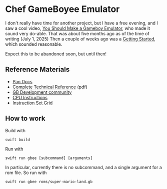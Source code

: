 # Chef GameBoyee Emulator

I don't really have time for another project, but I have a free evening,
and I saw a cool video, [You Should Make a Gameboy Emulator](https://www.youtube.com/watch?v=hy2yY5a1Z-0), who made it sound very do-able. That was about
five months ago as of the time of writing (July 1, 2025)  Then a couple of
weeks ago was a [Getting Started](https://www.youtube.com/watch?v=SCHlyX2sFN8),
which sounded reasonable.

Expect this to be abandoned soon, but until then!

## Reference Materials

* [Pan Docs](https://gbdev.io/pandocs/)
* [Complete Technical Reference](https://gekkio.fi/files/gb-docs/gbctr.pdf) (pdf)
* [GB Development community](https://gbdev.io/)
* [CPU Instructions](https://rgbds.gbdev.io/docs/v0.9.2/gbz80.7)
* [Instruction Set Grid](https://gbdev.io/gb-opcodes/optables/)

## How to work

Build with

```
swift build
```

Run with

```
swift run gbee [subcommand] [arguments]
```

In particular, currently there is no subcommand, and a single argument
for a rom file.  So run with

```
swift run gbee roms/super-mario-land.gb
```
